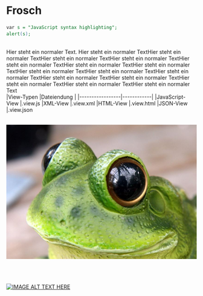 # Frosch

```perl
var s = "JavaScript syntax highlighting";
alert(s);
```

</br>
Hier steht ein normaler Text. Hier steht ein normaler TextHier steht ein normaler TextHier steht ein normaler TextHier steht ein normaler TextHier steht ein normaler TextHier steht ein normaler TextHier steht ein normaler TextHier steht ein normaler TextHier steht ein normaler TextHier steht ein normaler TextHier steht ein normaler TextHier steht ein normaler TextHier steht ein normaler TextHier steht ein normaler TextHier steht ein normaler Text
</br>
|View-Typen       |Dateiendung | 
|-----------------|------------|
|JavaScript-View  |.view.js          
|XML-View         |.view.xml
|HTML-View        |.view.html
|JSON-View        |.view.json


</br>
</br>

![Frosch](/img/frog.jpg "Frosch")





</br>
</br>

[![IMAGE ALT TEXT HERE](http://img.youtube.com/vi/6_VuA5QcuHQ/0.jpg)](https://www.youtube.com/watch?v=6_VuA5QcuHQ)

